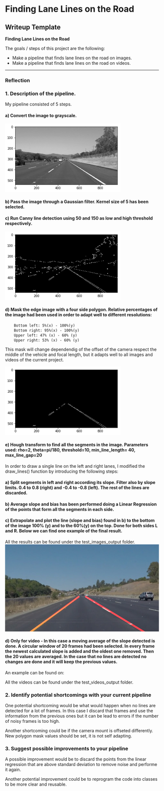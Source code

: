 # **Finding Lane Lines on the Road** 

## Writeup Template


**Finding Lane Lines on the Road**

The goals / steps of this project are the following:
* Make a pipeline that finds lane lines on the road on images.
* Make a pipeline that finds lane lines on the road on videos.


[//]: # (Image References)

[image1]: ./writeup_images/grayscale.png "Grayscale"
[image2]: ./writeup_images/edges.png "Canny Edges"
[image3]: ./writeup_images/edges_mask.png "Masked Edges"
[image4]: ./test_images_output/solidYellowCurve.jpg "Solid Yellow Curve Example"


---

### Reflection

### 1. Description of the pipeline. 

My pipeline consisted of 5 steps.

#### a) Convert the image to grayscale.

![alt text][image1]

#### b) Pass the image through a Gaussian filter. Kernel size of 5 has been selected.

#### c) Run Canny line detection using 50 and 150 as low and high threshold respectively.
![alt text][image2]
#### d) Mask the edge image with a four side polygon. Relative percentages of the image had been used in order to adapt well to different resolutions:
		Bottom left: 5%(x) - 100%(y)
		Bottom right: 95%(x) - 100%(y)
		Upper left: 47% (x) - 60% (y)
		Upper right: 53% (x) - 60% (y)
This mask will change dependendig of the offset of the camera respect the middle of the vehicle and focal length, but it adapts well to all images and videos of the current project.

![alt text][image3]

#### e) Hough transform to find all the segments in the image. Parameters used: rho=2, theta=pi/180, threshold=10, min_line_length= 40, max_line_gap=20
	
In order to draw a single line on the left and right lanes, I modified the draw_lines() function by introducing the following steps:

#### a) Split segments in left and right according its slope. Filter also by slope limits. 0.4 to 0.8 (right) and -0.4 to -0.8 (left). The rest of the lines are discarded.
	
#### b) Average slope and bias has been performed doing a Linear Regression of the points that form all the segments in each side. 
	
#### c) Extrapolate and plot the line (slope and bias) found in b) to the bottom of the image 100% (y) and to the 60%(y) on the top. Done for both sides L and R. Below we can find one example of the final result.
All the results can be found under the test_images_output folder.
![alt text][image4]


#### d) Only for video - In this case a moving average of the slope detected is done. A circular window of 20 frames had been selected. In every frame the newest calculated slope is added and the oldest one removed. Then the 20 values are averaged. In the case that no lines are detected no changes are done and it will keep the previous values.
An example can be found on:

All the videos can be found under the test_videos_output folder.	


### 2. Identify potential shortcomings with your current pipeline


One potential shortcoming would be what would happen when no lines are detected for a lot of frames. In this case I discard that frames and use the information from the previous ones but it can be lead to errors if the number of noisy frames is too high.

Another shortcoming could be if the camera mount is offseted differently. New polygon mask values should be set, it is not self adapting.


### 3. Suggest possible improvements to your pipeline

A possible improvement would be to discard the points from the linear regression that are above standard deviation to remove noise and performe it again.

Another potential improvement could be to reprogram the code into classes to be more clear and reusable.
